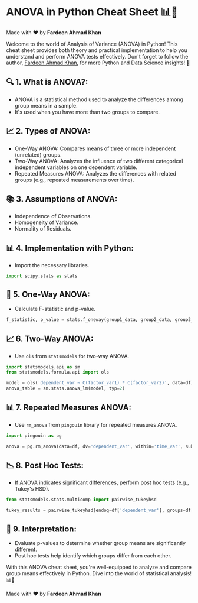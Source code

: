 # ANOVA in Python Cheat Sheet 📊🔬

Made with :heart: by **Fardeen Ahmad Khan**

Welcome to the world of Analysis of Variance (ANOVA) in Python! This cheat sheet provides both theory and practical implementation to help you understand and perform ANOVA tests effectively. Don't forget to follow the author, [Fardeen Ahmad Khan](https://github.com/I-Fardeen), for more Python and Data Science insights! 🙌

## 🔍 **1. What is ANOVA?**:
   - ANOVA is a statistical method used to analyze the differences among group means in a sample.
   - It's used when you have more than two groups to compare.

## 📈 **2. Types of ANOVA**:
   - One-Way ANOVA: Compares means of three or more independent (unrelated) groups.
   - Two-Way ANOVA: Analyzes the influence of two different categorical independent variables on one dependent variable.
   - Repeated Measures ANOVA: Analyzes the differences with related groups (e.g., repeated measurements over time).

## 📚 **3. Assumptions of ANOVA**:
   - Independence of Observations.
   - Homogeneity of Variance.
   - Normality of Residuals.

## 📊 **4. Implementation with Python**:
   - Import the necessary libraries.

   ```python
   import scipy.stats as stats
   ```

## 🔬 **5. One-Way ANOVA**:
   - Calculate F-statistic and p-value.

   ```python
   f_statistic, p_value = stats.f_oneway(group1_data, group2_data, group3_data)
   ```

## 📈 **6. Two-Way ANOVA**:
   - Use `ols` from `statsmodels` for two-way ANOVA.

   ```python
   import statsmodels.api as sm
   from statsmodels.formula.api import ols

   model = ols('dependent_var ~ C(factor_var1) * C(factor_var2)', data=df).fit()
   anova_table = sm.stats.anova_lm(model, typ=2)
   ```

## 📊 **7. Repeated Measures ANOVA**:
   - Use `rm_anova` from `pingouin` library for repeated measures ANOVA.

   ```python
   import pingouin as pg

   anova = pg.rm_anova(data=df, dv='dependent_var', within='time_var', subject='subject_id')
   ```

## 📉 **8. Post Hoc Tests**:
   - If ANOVA indicates significant differences, perform post hoc tests (e.g., Tukey's HSD).

   ```python
   from statsmodels.stats.multicomp import pairwise_tukeyhsd

   tukey_results = pairwise_tukeyhsd(endog=df['dependent_var'], groups=df['group_var'])
   ```

## 🔑 **9. Interpretation**:
   - Evaluate p-values to determine whether group means are significantly different.
   - Post hoc tests help identify which groups differ from each other.

With this ANOVA cheat sheet, you're well-equipped to analyze and compare group means effectively in Python. Dive into the world of statistical analysis! 📊🔬

Made with :heart: by **Fardeen Ahmad Khan**
